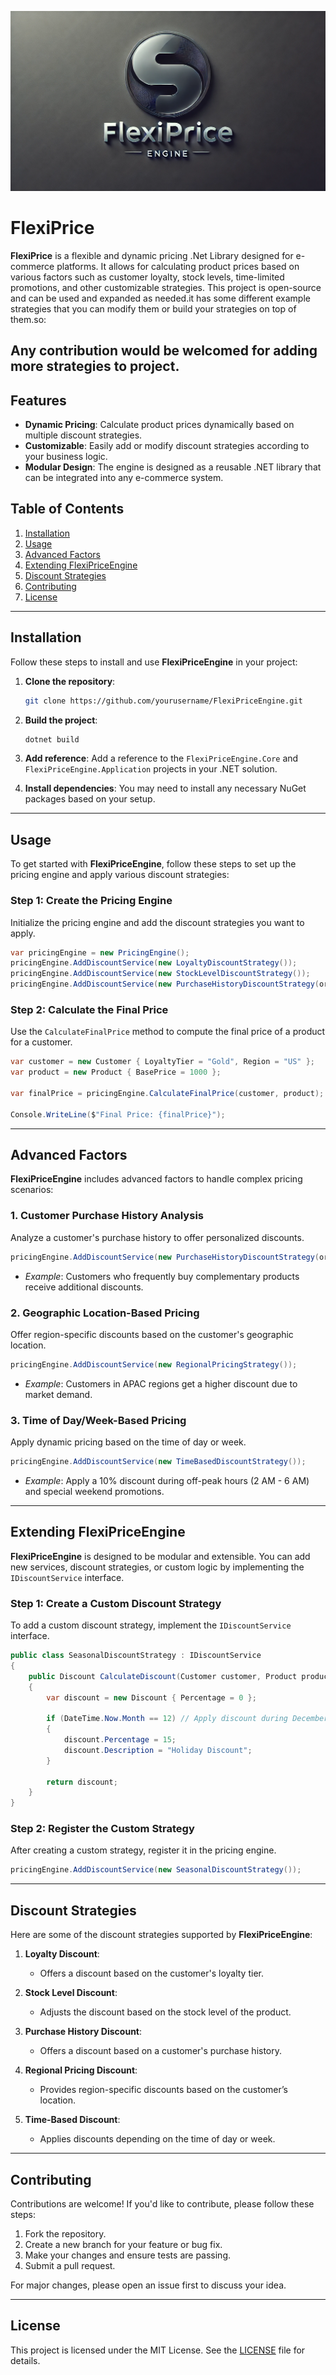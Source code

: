  ![Project Image](https://github.com/SamoProgrammer/FlexiPrice/blob/main/FlexiPrice.webp)

# FlexiPrice

**FlexiPrice** is a flexible and dynamic pricing .Net Library designed for e-commerce platforms. It allows for calculating product prices based on various factors such as customer loyalty, stock levels, time-limited promotions, and other customizable strategies. This project is open-source and can be used and expanded as needed.it has some different example strategies that you can modify them or build your strategies on top of them.so:
## Any contribution would be welcomed for adding more strategies to project.

## Features
- **Dynamic Pricing**: Calculate product prices dynamically based on multiple discount strategies.
- **Customizable**: Easily add or modify discount strategies according to your business logic.
- **Modular Design**: The engine is designed as a reusable .NET library that can be integrated into any e-commerce system.

## Table of Contents
1. [Installation](#installation)
2. [Usage](#usage)
3. [Advanced Factors](#advanced-factors)
4. [Extending FlexiPriceEngine](#extending-flexipriceengine)
5. [Discount Strategies](#discount-strategies)
6. [Contributing](#contributing)
7. [License](#license)

---

## Installation

Follow these steps to install and use **FlexiPriceEngine** in your project:

1. **Clone the repository**:
   ```bash
   git clone https://github.com/yourusername/FlexiPriceEngine.git
   ```

2. **Build the project**:
   ```bash
   dotnet build
   ```

3. **Add reference**:
   Add a reference to the `FlexiPriceEngine.Core` and `FlexiPriceEngine.Application` projects in your .NET solution.

4. **Install dependencies**:
   You may need to install any necessary NuGet packages based on your setup.

---

## Usage

To get started with **FlexiPriceEngine**, follow these steps to set up the pricing engine and apply various discount strategies:

### Step 1: Create the Pricing Engine
Initialize the pricing engine and add the discount strategies you want to apply.

```csharp
var pricingEngine = new PricingEngine();
pricingEngine.AddDiscountService(new LoyaltyDiscountStrategy());
pricingEngine.AddDiscountService(new StockLevelDiscountStrategy());
pricingEngine.AddDiscountService(new PurchaseHistoryDiscountStrategy(orderService));
```

### Step 2: Calculate the Final Price
Use the `CalculateFinalPrice` method to compute the final price of a product for a customer.

```csharp
var customer = new Customer { LoyaltyTier = "Gold", Region = "US" };
var product = new Product { BasePrice = 1000 };

var finalPrice = pricingEngine.CalculateFinalPrice(customer, product);

Console.WriteLine($"Final Price: {finalPrice}");
```

---

## Advanced Factors

**FlexiPriceEngine** includes advanced factors to handle complex pricing scenarios:

### 1. **Customer Purchase History Analysis**
Analyze a customer's purchase history to offer personalized discounts.

```csharp
pricingEngine.AddDiscountService(new PurchaseHistoryDiscountStrategy(orderService));
```

- *Example*: Customers who frequently buy complementary products receive additional discounts.

### 2. **Geographic Location-Based Pricing**
Offer region-specific discounts based on the customer's geographic location.

```csharp
pricingEngine.AddDiscountService(new RegionalPricingStrategy());
```

- *Example*: Customers in APAC regions get a higher discount due to market demand.

### 3. **Time of Day/Week-Based Pricing**
Apply dynamic pricing based on the time of day or week.

```csharp
pricingEngine.AddDiscountService(new TimeBasedDiscountStrategy());
```

- *Example*: Apply a 10% discount during off-peak hours (2 AM - 6 AM) and special weekend promotions.

---

## Extending FlexiPriceEngine

**FlexiPriceEngine** is designed to be modular and extensible. You can add new services, discount strategies, or custom logic by implementing the `IDiscountService` interface.

### Step 1: Create a Custom Discount Strategy

To add a custom discount strategy, implement the `IDiscountService` interface.

```csharp
public class SeasonalDiscountStrategy : IDiscountService
{
    public Discount CalculateDiscount(Customer customer, Product product)
    {
        var discount = new Discount { Percentage = 0 };

        if (DateTime.Now.Month == 12) // Apply discount during December
        {
            discount.Percentage = 15;
            discount.Description = "Holiday Discount";
        }

        return discount;
    }
}
```

### Step 2: Register the Custom Strategy
After creating a custom strategy, register it in the pricing engine.

```csharp
pricingEngine.AddDiscountService(new SeasonalDiscountStrategy());
```

---

## Discount Strategies

Here are some of the discount strategies supported by **FlexiPriceEngine**:

1. **Loyalty Discount**:
   - Offers a discount based on the customer's loyalty tier.
  
2. **Stock Level Discount**:
   - Adjusts the discount based on the stock level of the product.

3. **Purchase History Discount**:
   - Offers a discount based on a customer's purchase history.

4. **Regional Pricing Discount**:
   - Provides region-specific discounts based on the customer’s location.

5. **Time-Based Discount**:
   - Applies discounts depending on the time of day or week.

---

## Contributing

Contributions are welcome! If you'd like to contribute, please follow these steps:

1. Fork the repository.
2. Create a new branch for your feature or bug fix.
3. Make your changes and ensure tests are passing.
4. Submit a pull request.

For major changes, please open an issue first to discuss your idea.

---

## License

This project is licensed under the MIT License. See the [LICENSE](LICENSE) file for details.
